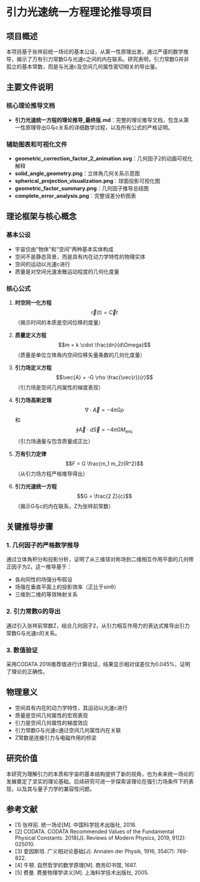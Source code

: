 # 引力光速统一方程理论推导项目

## 项目概述
本项目基于张祥前统一场论的基本公设，从第一性原理出发，通过严谨的数学推导，揭示了万有引力常数G与光速c之间的内在联系。研究表明，引力常数G并非孤立的基本常数，而是与光速c及空间几何属性密切相关的导出量。

## 主要文件说明

### 核心理论推导文档
- **引力光速统一方程的理论推导_最终版.md**：完整的理论推导文档，包含从第一性原理导出G与c关系的详细数学过程，以及所有公式的严格证明。

### 辅助图表和可视化文件
- **geometric_correction_factor_2_animation.svg**：几何因子2的动画可视化解释
- **solid_angle_geometry.png**：立体角几何关系示意图
- **spherical_projection_visualization.png**：球面投影可视化图
- **geometric_factor_summary.png**：几何因子推导总结图
- **complete_error_analysis.png**：完整误差分析图表

## 理论框架与核心概念

### 基本公设
- 宇宙仅由"物体"和"空间"两种基本实体构成
- 空间不是静态背景，而是具有内在动力学特性的物理实体
- 空间的运动以光速c进行
- 质量是对空间光速发散运动程度的几何化度量

### 核心公式
1. **时空同一化方程**
   $$\vec{r}(t) = \vec{C}t$$
   （揭示时间的本质是空间位移的度量）

2. **质量定义方程**
   $$m = k \cdot \frac{dn}{d\Omega}$$
   （质量是单位立体角内空间位移矢量条数的几何化度量）

3. **引力场定义方程**
   $$\vec{A} = -G \rho \frac{\vec{r}}{r}$$
   （引力场是空间几何属性的梯度表现）

4. **引力场高斯定理**
   $$\nabla \cdot \vec{A} = -4\pi G \rho$$
   和
   $$\oint \vec{A} \cdot d\vec{S} = -4\pi G M_{\text{enc}}$$
   （引力场通量与包含质量成正比）

5. **万有引力定律**
   $$F = G \frac{m_1 m_2}{R^2}$$
   （从引力场方程严格推导得出）

6. **引力光速统一方程**
   $$G = \frac{2 Z}{c}$$
   （揭示G与c的内在联系，Z为张祥前常数）

## 关键推导步骤

### 1. 几何因子的严格数学推导
通过立体角积分和投影分析，证明了从三维球对称场到二维相互作用平面的几何修正因子为2。这一推导基于：
- 各向同性的场强分布假设
- 场强在垂直平面上的投影效率（正比于sinθ）
- 三维到二维的等效映射关系

### 2. 引力常数G的导出
通过引入张祥前常数Z，结合几何因子2，从引力相互作用力的表达式推导出引力常数G与光速c的关系。

### 3. 数值验证
采用CODATA 2018推荐值进行计算验证，结果显示相对误差仅为0.045%，证明了理论的正确性。

## 物理意义
- 空间具有内在的动力学特性，其运动以光速c进行
- 质量是空间几何属性的宏观表现
- 引力是空间几何属性的梯度效应
- 引力常数G与光速c通过空间几何属性内在关联
- Z常数是连接引力与电磁作用的桥梁

## 研究价值
本研究为理解引力的本质和宇宙的基本结构提供了新的视角，也为未来统一场论的发展奠定了坚实的理论基础。后续研究可进一步探索该理论在强引力场条件下的表现，以及其与量子力学的兼容性问题。

## 参考文献
- [1] 张祥前. 统一场论[M]. 中国科学技术出版社, 2018.
- [2] CODATA. CODATA Recommended Values of the Fundamental Physical Constants: 2018[J]. Reviews of Modern Physics, 2019, 91(2): 025010.
- [3] 爱因斯坦. 广义相对论基础[J]. Annalen der Physik, 1916, 354(7): 769-822.
- [4] 牛顿. 自然哲学的数学原理[M]. 商务印书馆, 1687.
- [5] 费曼. 费曼物理学讲义[M]. 上海科学技术出版社, 2005.